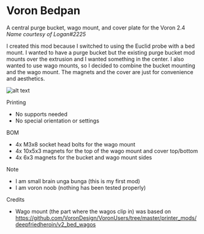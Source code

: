 # Voron Bedpan
A central purge bucket, wago mount, and cover plate for the Voron 2.4
_Name courtesy of Logan#2225_

I created this mod because I switched to using the Euclid probe with a bed mount. I wanted to have a purge bucket but the existing purge bucket mod mounts over the extrusion and I wanted something in the center. I also wanted to use wago mounts, so I decided to combine the bucket mounting and the wago mount. The magnets and the cover are just for convenience and aesthetics.

![alt text](https://media.giphy.com/media/ICmAGDLUbcVwk3xE4B/giphy-downsized.gif)

Printing
* No supports needed
* No special orientation or settings

BOM
* 4x M3x8 socket head bolts for the wago mount
* 4x 10x5x3 magnets for the top of the wago mount and cover top/bottom
* 4x 6x3 magnets for the bucket and wago mount sides

Note
* I am small brain unga bunga (this is my first mod)
* I am voron noob (nothing has been tested properly)

Credits
* Wago mount (the part where the wagos clip in) was based on https://github.com/VoronDesign/VoronUsers/tree/master/printer_mods/deepfriedheroin/v2_bed_wagos
